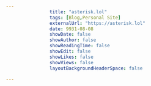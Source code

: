 ---
                title: "asterisk.lol"
                tags: [Blog,Personal Site]
                externalUrl: "https://asterisk.lol"
                date: 9931-08-08
                showDate: false
                showAuthor: false
                showReadingTime: false
                showEdit: false
                showLikes: false
                showViews: false
                layoutBackgroundHeaderSpace: false
                ---
